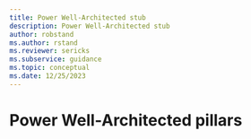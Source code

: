 ```yaml
---
title: Power Well-Architected stub
description: Power Well-Architected stub
author: robstand
ms.author: rstand
ms.reviewer: sericks
ms.subservice: guidance
ms.topic: conceptual
ms.date: 12/25/2023
---
```


# Power Well-Architected pillars

